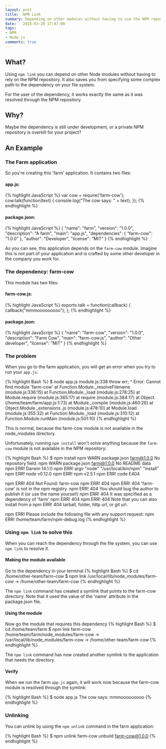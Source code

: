 ```yaml
---
layout: post
title:  NPM Link
summary: Depending on other modules without having to use the NPM repository
date:   2015-03-20 17:47:00
tags:
- NPM
- Node.js
comments: true
---
```


## What?
Using `npm link` you can depend on other Node modules without having to rely on the NPM repository. It also saves you from specifying some complex path to the dependency on your file system.

For the user of the dependency, it works exactly the same as it was resolved through the NPM repository.

## Why?
Maybe the dependency is still under development, or a private NPM repository is overkill for your project?

## An Example
### The Farm application
So you're creating this 'farm' application. It contains two files:

#### app.js:
{% highlight JavaScript %}
var cow = require('farm-cow');
cow.talk(function(text) {
   console.log("The cow says: " + text);
});
{% endhighlight %}

#### package.json:
{% highlight JavaScript %}
{
  "name": "farm",
  "version": "1.0.0",
  "description": "A farm",
  "main": "app.js",
  "dependencies": {
    "farm-cow": "1.0.0"
  },
  "author": "Developer",
  "license": "MIT"
}
{% endhighlight %}

As you can see, this application depends on the `farm-cow` module. Imagine this is not part of your application and is crafted by some other developer in the company you work for.

### The dependency: farm-cow
This module has two files:

#### farm-cow.js:
{% highlight JavaScript %}
exports.talk = function(callback) {
  callback("mmmooooooooo");
};
{% endhighlight %}

#### package.json:
{% highlight JavaScript %}
{
  "name": "farm-cow",
  "version": "1.0.0",
  "description": "Farm Cow",
  "main": "farm-cow.js",
  "author": "Other developer",
  "license": "MIT"
}
{% endhighlight %}

### The problem
When you go to the farm application, you will get an error when you try to run your `app.js`:

{% highlight Bash %}
$ node app.js
module.js:338
    throw err;
          ^
Error: Cannot find module 'farm-cow'
    at Function.Module._resolveFilename (module.js:336:15)
    at Function.Module._load (module.js:278:25)
    at Module.require (module.js:365:17)
    at require (module.js:384:17)
    at Object.<anonymous> (/home/team/farm/app.js:1:73)
    at Module._compile (module.js:460:26)
    at Object.Module._extensions..js (module.js:478:10)
    at Module.load (module.js:355:32)
    at Function.Module._load (module.js:310:12)
    at Function.Module.runMain (module.js:501:10)
{% endhighlight %}

This is normal, because the farm-cow module is not available in the node_modules directory.

Unfortunately, running `npm install` won't solve anything because the `farm-cow` module is not available in the NPM repository:

{% highlight Bash %}
$ npm install
npm WARN package.json farm@1.0.0 No repository field.
npm WARN package.json farm@1.0.0 No README data
npm ERR! Darwin 14.1.0
npm ERR! argv "node" "/usr/local/bin/npm" "install"
npm ERR! node v0.12.0
npm ERR! npm  v2.5.1
npm ERR! code E404

npm ERR! 404 Not Found: farm-cow
npm ERR! 404
npm ERR! 404 'farm-cow' is not in the npm registry.
npm ERR! 404 You should bug the author to publish it (or use the name yoursel!)
npm ERR! 404 It was specified as a dependency of 'farm'
npm ERR! 404
npm ERR! 404 Note that you can also install from a
npm ERR! 404 tarball, folder, http url, or git url.

npm ERR! Please include the following file with any support request:
npm ERR!     /home/team/farm/npm-debug.log
{% endhighlight %}


### Using `npm link` to solve this
When you can reach the dependency through the file system, you can use `npm link` to resolve it.

#### Making the module available
Go to the dependency in your terminal
{% highlight Bash %}
$ cd /home/other-team/farm-cow
$ npm link
/usr/local/lib/node_modules/farm-cow -> /home/other-team/farm-cow
{% endhighlight %}

The `npm link` command has created a symlink that points to the farm-cow directory. Note that it used the value of the 'name' attribute in the package.json file.

#### Using the module
Now go the module that requires this dependency
{% highlight Bash %}
$ cd /home/team/farm
$ npm link farm-cow
/home/team/farm/node_modules/farm-cow -> /usr/local/lib/node_modules/farm-cow -> /home/other-team/farm-cow
{% endhighlight %}

The `npm link` command has now created another symlink to the application that needs the directory.

#### Verify
When we run the farm `app.js` again, it will work now because the farm-cow module is resolved through the symlink:

{% highlight Bash %}
$ node app.js
The cow says: mmmooooooooo
{% endhighlight %}

### Unlinking
You can unlink by using the `npm unlink` command in the farm application:

{% highlight Bash %}
$ npm unlink farm-cow
unbuild farm-cow@1.0.0
{% endhighlight %}



